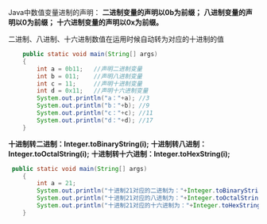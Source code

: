 Java中数值变量进制的声明：
**二进制变量的声明以0b为前缀；**
**八进制变量的声明以0为前缀；**
**十六进制变量的声明以0x为前缀。**

二进制、八进制、十六进制数值在运用时候自动转为对应的十进制的值

```java
    public static void main(String[] args)
    {
        int a = 0b11;   //声明二进制变量
        int b = 011;    //声明八进制变量
        int c = 11;     //声明十进制变量
        int d = 0x11;   //声明十六进制变量
        System.out.println("a："+a); //3
        System.out.println("b："+b); //9
        System.out.println("c："+c); //11
        System.out.println("d："+d); //17
    }
```

**十进制转二进制：Integer.toBinaryString(i);**
**十进制转八进制：Integer.toOctalString(i);**
**十进制转十六进制：Integer.toHexString(i);**

```java
 public static void main(String[] args)
    {
        int a = 21;
        System.out.println("十进制21对应的二进制为："+Integer.toBinaryString(a));  //10101
        System.out.println("十进制21对应的八进制为："+Integer.toOctalString(a));   //25
        System.out.println("十进制21对应的十六进制为："+Integer.toHexString(a));    //15
    }
```


